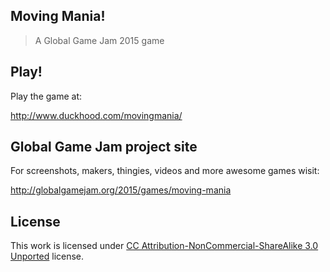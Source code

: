 Moving Mania!
------------
> A Global Game Jam 2015 game

## Play!

Play the game at:

http://www.duckhood.com/movingmania/

## Global Game Jam project site

For screenshots, makers, thingies, videos and more awesome games wisit:

http://globalgamejam.org/2015/games/moving-mania

## License

This work is licensed under [CC Attribution-NonCommercial-ShareAlike 3.0 Unported](http://creativecommons.org/licenses/by-nc-sa/3.0/) license.

